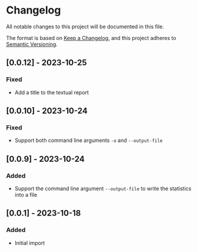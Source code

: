 # Changelog

All notable changes to this project will be documented in this file.

The format is based on [Keep a Changelog](https://keepachangelog.com/en/1.0.0/), 
and this project adheres to [Semantic Versioning](https://semver.org/spec/v2.0.0.html).

## [0.0.12] - 2023-10-25
### Fixed
- Add a title to the textual report

## [0.0.10] - 2023-10-24
### Fixed
- Support both command line arguments `-o` and `--output-file`

## [0.0.9] - 2023-10-24
### Added
- Support the command line argument `--output-file` to write the statistics into a file

## [0.0.1] - 2023-10-18
### Added
- Initial import
